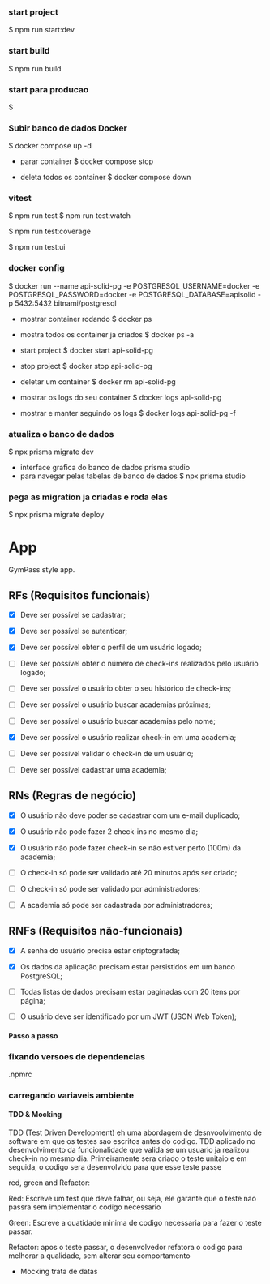     
### start project
   $ npm run start:dev

### start build
  $ npm run build 

### start para producao
  $ 

### Subir banco de dados Docker

  $ docker compose up -d

  - parar container
  $ docker compose stop

  - deleta todos os container
  $ docker compose down


### vitest

  $ npm run test
  $ npm run test:watch

  $ npm run test:coverage

  $ npm run test:ui

### docker config

  $ docker run --name api-solid-pg -e POSTGRESQL_USERNAME=docker -e POSTGRESQL_PASSWORD=docker -e POSTGRESQL_DATABASE=apisolid -p 5432:5432 bitnami/postgresql

- mostrar container rodando
  $ docker ps

- mostra todos os container ja criados
  $ docker ps -a

- start project
  $ docker start api-solid-pg

- stop project
  $ docker stop api-solid-pg

- deletar um container
  $ docker rm api-solid-pg

- mostrar os logs do seu container
  $ docker logs api-solid-pg

- mostrar e manter seguindo os logs
  $ docker logs  api-solid-pg -f



### atualiza o banco de dados
  $ npx prisma migrate dev

- interface grafica do banco de dados prisma studio
- para navegar pelas tabelas de banco de dados 
  $ npx prisma studio

### pega as migration ja criadas e roda elas 
  $ npx prisma migrate deploy


# App
GymPass style app.


## RFs (Requisitos funcionais)

- [x] Deve ser possível se cadastrar;
- [x] Deve ser possível se autenticar;
- [x] Deve ser possível obter o perfil de um usuário logado;
- [ ] Deve ser possível obter o número de check-ins realizados pelo usuário logado;
- [ ] Deve ser possível o usuário obter o seu histórico de check-ins;
- [ ] Deve ser possível o usuário buscar academias próximas;
- [ ] Deve ser possível o usuário buscar academias pelo nome;
- [x] Deve ser possível o usuário realizar check-in em uma academia;
- [ ] Deve ser possível validar o check-in de um usuário;
- [ ] Deve ser possível cadastrar uma academia;


## RNs (Regras de negócio)

- [x] O usuário não deve poder se cadastrar com um e-mail duplicado;
- [x] O usuário não pode fazer 2 check-ins no mesmo dia;
- [x] O usuário não pode fazer check-in se não estiver perto (100m) da academia;
- [ ] O check-in só pode ser validado até 20 minutos após ser criado;
- [ ] O check-in só pode ser validado por administradores;
- [ ] A academia só pode ser cadastrada por administradores;


## RNFs (Requisitos não-funcionais)

- [x] A senha do usuário precisa estar criptografada;
- [x] Os dados da aplicação precisam estar persistidos em um banco PostgreSQL;
- [ ] Todas listas de dados precisam estar paginadas com 20 itens por página;
- [ ] O usuário deve ser identificado por um JWT (JSON Web Token);



#### Passo a passo

### fixando versoes de dependencias
.npmrc

### carregando variaveis ambiente




#### TDD & Mocking

TDD (Test Driven Development) eh uma abordagem de desnvoolvimento de 
software em que os testes sao escritos antes do codigo.
TDD aplicado no desenvolvimento da funcionalidade que valida se um usuario ja realizou check-in no mesmo dia.
Primeiramente sera criado o teste unitaio e em seguida, o codigo sera desenvolvido para que esse teste passe

red, green and Refactor:

Red: Escreve um test que deve falhar, ou seja, ele garante que o teste nao passra sem implementar o codigo necessario

Green: Escreve a quatidade minima de codigo necessaria para fazer o teste passar.

Refactor: apos o teste passar, o desenvolvedor refatora o codigo para melhorar a qualidade, sem alterar seu comportamento

- Mocking trata de datas